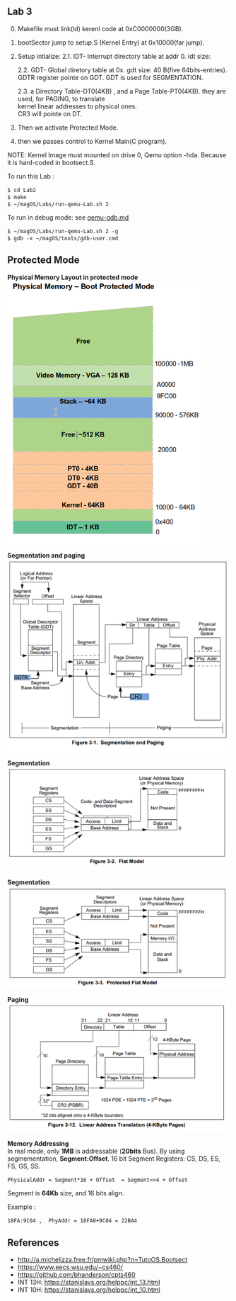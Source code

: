 ## Lab 3
0. Makefile must link(ld) kerenl code at 0xC0000000(3GB).
1. bootSector jump to setup.S (Kernel Entry) at 0x10000(far jump).
2. Setup intialize:
   2.1. IDT- Interrupt directory table at addr 0. idt size:     
   
   2.2. GDT- Global diretory table at 0x. gdt size: 40 B(five 64bits-entries).   
        GDTR register pointe on GDT.
        GDT is used for SEGMENTATION.
   
   2.3. a Directory Table-DT0(4KB) , and a Page Table-PT0(4KB). they are used,  for PAGING, to translate   
        kernel linear addresses to physical ones.  
        CR3 will pointe on DT.

3. Then we activate Protected Mode.
6. then we passes control to Kernel Main(C program).




NOTE: Kernel Image must mounted on drive 0, Qemu option -hda. Because it is hard-coded in bootsect.S.

To run this Lab :
	
	$ cd Lab2 
	$ make
	$ ~/magOS/Labs/run-qemu-Lab.sh 2

To run in debug mode: see [qemu-gdb.md](/documentation/kernel/qemu-gdb.md)
	
	$ ~/magOS/Labs/run-qemu-Lab.sh 2 -g
	$ gdb -x ~/magOS/tools/gdb-user.cmd


## Protected Mode 

**Physical Memory Layout in protected mode**  
  ![](/documentation/images/phy-mem-boot-protected-Mode.png)

**Segmentation and paging**  
  ![](/documentation/images/IA32-Segmentation-Paging.png)


**Segmentation**  
  ![](/documentation/images/IA32-Segmentation-Flat-Model.png)

**Segmentation**  
  ![](/documentation/images/IA32-Segmentation-Protected-Flat-Model.png)

**Paging**  
  ![](/documentation/images/IA32-Paging.png)

**Memory Addressing**  
In real mode, only **1MB** is addressable (**20bits** Bus). By using segmementation, **Segment:Offset**. 16 bit Segment Registers:  CS, DS, ES, FS, GS, SS. 

    PhysicalAddr = Segment*16 + Offset  = Segment<<4 + Offset

Segment is **64Kb** size, and 16 bits align.


Example : 
    
    18FA:9C04 ,  PhyAddr = 18FA0+9C04 = 22BA4



## References
- http://a.michelizza.free.fr/pmwiki.php?n=TutoOS.Bootsect
- https://www.eecs.wsu.edu/~cs460/
- https://github.com/bhanderson/cpts460
- INT 13H:  https://stanislavs.org/helppc/int_13.html
- INT 10H:  https://stanislavs.org/helppc/int_10.html
